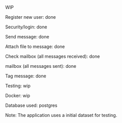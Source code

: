 WIP

Register new user: done

Security/login: done

Send message: done

Attach file to message: done

Check mailbox (all messages received): done

mailbox (all messages sent): done

Tag message: done

Testing: wip

Docker: wip

Database used: postgres

Note: The application uses a initial dataset for testing.